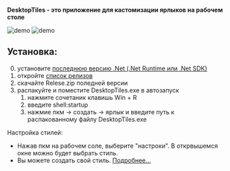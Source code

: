 **DesktopTiles - это приложение для кастомизации ярлыков на рабочем столе**

![demo](https://github.com/OOjeser/DesktopTiles/blob/master/readmes/Example1.png)
![demo](https://github.com/OOjeser/DesktopTiles/blob/master/readmes/Example2.png)

Установка:
---------------------
0. установите [последнюю версию .Net (.Net Runtime или .Net SDK)](https://dotnet.microsoft.com/en-us/download "Ссылка на загрузку с сайта Microsoft")
1. откройте [список релизов](https://github.com/OOjeser/DesktopTiles/releases "список релизов")
2. скачайте Relese.zip поледней версии
3. распакуйте и поместите DesktopTiles.exe в автозапуск
	1. нажмите сочетаник клавишь Win + R
	2. введите shell:startup
	3. нажмие пкм -> создать -> ярлык и введите путь к распакованному файлу DesktopTiles.exe


Настройка стилей:
- Нажав пкм на рабочем соле, выберите "настроки". В открвышемся окне можно будет выбрать стиль.
- Вы можете создать свой стиль. [Подробнее...](https://github.com/OOjeser/DesktopTiles/tree/master/readmes/stylesRu.md) 

